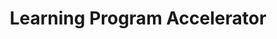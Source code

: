 ---
title: "Learning Program Accelerator"
industry: "For Growing Teams & Targeted Needs"
weight: 3
typical_implementation: "12–16 weeks" 
includes:
  - "Strategic learning program design"
  - "Optimized learning tech stack"
  - "Engagement & analytics blueprint"
  - "Scalable personalization framework"
  - "Budget & resource optimization"
features:
  - 'Department-focused skills mapping <span class="info-tooltip"><span class="info-tooltip-icon">ℹ️</span><span class="tooltip-content">Identify team-specific skill gaps and recommend targeted learning interventions</span></span>'
  - "KPI-based learning measurement"
  - "Learner engagement & retention tracking"
  - 'Scalable gamification framework<span class="info-tooltip"><span class="info-tooltip-icon">ℹ️</span><span class="tooltip-content">Implement point-based achievements, badges, and progress tracking to drive continuous learning. Uses simple but effective gamification models that require minimal setup.</span></span>'
  - 'Personalized Learning Paths<span class="info-tooltip"><span class="info-tooltip-icon">ℹ️</span><span class="tooltip-content">Role-based training sequences with recommended content flows. Ensures employees receive relevant training without overwhelming them with unnecessary content.</span></span>'
aligns_with:
  - "Premium Plan"
---